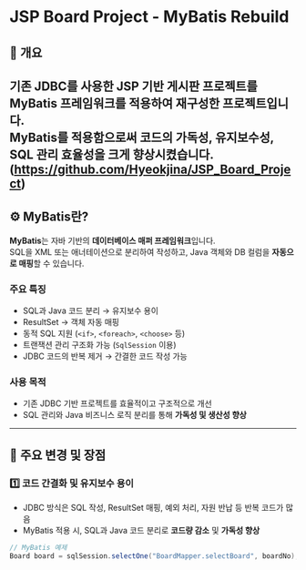 # JSP Board Project - MyBatis Rebuild

## 🧩 개요
기존 JDBC를 사용한 JSP 기반 게시판 프로젝트를 **MyBatis 프레임워크**를 적용하여 재구성한 프로젝트입니다.  
MyBatis를 적용함으로써 **코드의 가독성**, **유지보수성**, **SQL 관리 효율성**을 크게 향상시켰습니다.
(https://github.com/Hyeokjina/JSP_Board_Project)
---

## ⚙️ MyBatis란?

**MyBatis**는 자바 기반의 **데이터베이스 매퍼 프레임워크**입니다.  
SQL을 XML 또는 애너테이션으로 분리하여 작성하고, Java 객체와 DB 컬럼을 **자동으로 매핑**할 수 있습니다.

### 주요 특징
- SQL과 Java 코드 분리 → 유지보수 용이  
- ResultSet → 객체 자동 매핑  
- 동적 SQL 지원 (`<if>`, `<foreach>`, `<choose>` 등)  
- 트랜잭션 관리 구조화 가능 (`SqlSession` 이용)  
- JDBC 코드의 반복 제거 → 간결한 코드 작성 가능  

### 사용 목적
- 기존 JDBC 기반 프로젝트를 효율적이고 구조적으로 개선  
- SQL 관리와 Java 비즈니스 로직 분리를 통해 **가독성 및 생산성 향상**

---

## 🚀 주요 변경 및 장점

### 1️⃣ 코드 간결화 및 유지보수 용이
- JDBC 방식은 SQL 작성, ResultSet 매핑, 예외 처리, 자원 반납 등 반복 코드가 많음  
- MyBatis 적용 시, SQL과 Java 코드 분리로 **코드량 감소** 및 **가독성 향상**

```java
// MyBatis 예제
Board board = sqlSession.selectOne("BoardMapper.selectBoard", boardNo);
